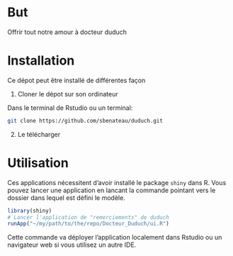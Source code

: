 # But

Offrir tout notre amour à docteur duduch

# Installation

Ce dépot peut être installé de différentes façon

1.  Cloner le dépot sur son ordinateur

Dans le terminal de Rstudio ou un terminal:

``` bash
git clone https://github.com/sbenateau/duduch.git
```

2.  Le télécharger

# Utilisation

Ces applications nécessitent d’avoir installé le package `shiny` dans R.
Vous pouvez lancer une application en lancant la commande pointant vers
le dossier dans lequel est défini le modèle.

``` r
library(shiny)
# Lancer l'application de "remerciements" de duduch 
runApp("~/my/path/to/the/repo/Docteur_Duduch/ui.R")
```

Cette commande va déployer l’application localement dans Rstudio ou un
navigateur web si vous utilisez un autre IDE.

